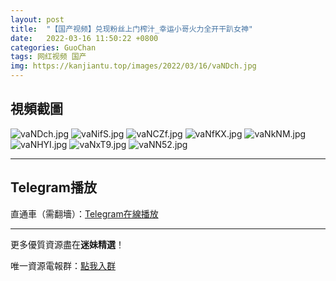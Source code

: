 ```yaml
---
layout: post
title:  "【国产视频】兑现粉丝上门榨汁_幸运小哥火力全开干趴女神"
date:   2022-03-16 11:50:22 +0800
categories: GuoChan
tags: 网红视频 国产
img: https://kanjiantu.top/images/2022/03/16/vaNDch.jpg
---
```



## 視頻截圖

![vaNDch.jpg](https://kanjiantu.top/images/2022/03/16/vaNDch.jpg)
![vaNifS.jpg](https://kanjiantu.top/images/2022/03/16/vaNifS.jpg)
![vaNCZf.jpg](https://kanjiantu.top/images/2022/03/16/vaNCZf.jpg)
![vaNfKX.jpg](https://kanjiantu.top/images/2022/03/16/vaNfKX.jpg)
![vaNkNM.jpg](https://kanjiantu.top/images/2022/03/16/vaNkNM.jpg)
![vaNHYI.jpg](https://kanjiantu.top/images/2022/03/16/vaNHYI.jpg)
![vaNxT9.jpg](https://kanjiantu.top/images/2022/03/16/vaNxT9.jpg)
![vaNN52.jpg](https://kanjiantu.top/images/2022/03/16/vaNN52.jpg)

* * *
## Telegram播放

直通車（需翻墻）：[Telegram在線播放](https://t.me/mimeijingxuan/59)

* * *
更多優質資源盡在**迷妹精選**！

唯一資源電報群：[點我入群](https://t.me/mimeijingxuan)


